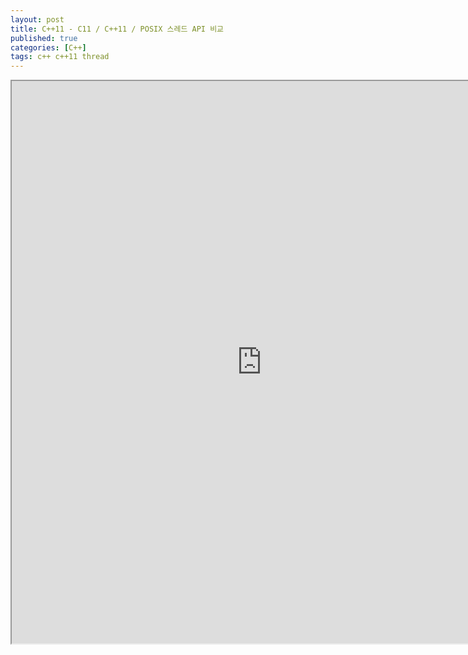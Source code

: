 ```yaml
---
layout: post
title: C++11 - C11 / C++11 / POSIX 스레드 API 비교
published: true
categories: [C++]
tags: c++ c++11 thread
---
```

<iframe width="800" height="900" src="https://docs.google.com/document/d/e/2PACX-1vSfmmeczG0HHL6SupTGVwUczHck_EpKCHlHmQa6BdiP0ka2pe2ZvrrTGifIShtUQwz8G-HyXo5Wz2jn/pub?embedded=true"></iframe>  
    
  